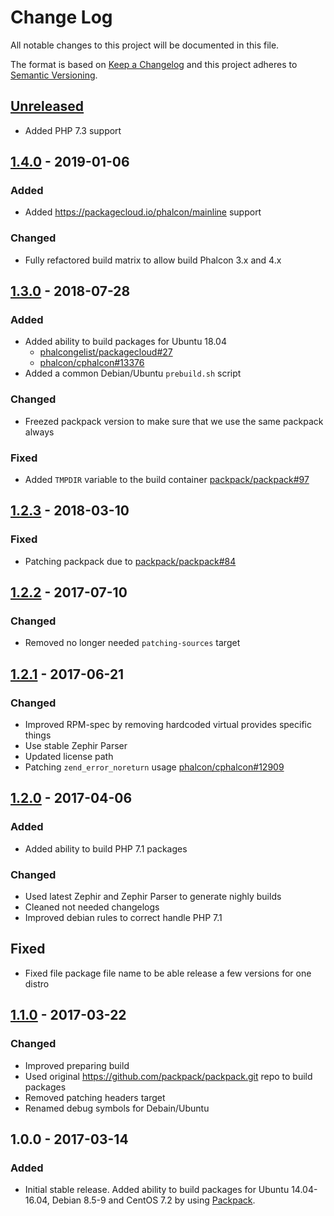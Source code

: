 # Change Log
All notable changes to this project will be documented in this file.

The format is based on [Keep a Changelog](http://keepachangelog.com/)
and this project adheres to [Semantic Versioning](http://semver.org/).

## [Unreleased]
- Added PHP 7.3 support

## [1.4.0] - 2019-01-06
### Added
- Added https://packagecloud.io/phalcon/mainline support

### Changed
- Fully refactored build matrix to allow build Phalcon 3.x and 4.x

## [1.3.0] - 2018-07-28
### Added
- Added ability to build packages for Ubuntu 18.04
  - [phalcongelist/packagecloud#27](https://github.com/phalcongelist/packagecloud/issues/27)
  - [phalcon/cphalcon#13376](https://github.com/phalcon/cphalcon/issues/13376)
- Added a common Debian/Ubuntu `prebuild.sh` script

### Changed
- Freezed packpack version to make sure that we use the same packpack always

### Fixed
- Added `TMPDIR` variable to the build container [packpack/packpack#97](https://github.com/packpack/packpack/issues/97)

## [1.2.3] - 2018-03-10
### Fixed
- Patching packpack due to [packpack/packpack#84](https://github.com/packpack/packpack/pull/84#issuecomment-371755389)

## [1.2.2] - 2017-07-10
### Changed
- Removed no longer needed `patching-sources` target

## [1.2.1] - 2017-06-21
### Changed
- Improved RPM-spec by removing hardcoded virtual provides specific things
- Use stable Zephir Parser
- Updated license path
- Patching `zend_error_noreturn` usage [phalcon/cphalcon#12909](https://github.com/phalcon/cphalcon/issues/12909)

## [1.2.0] - 2017-04-06
### Added
- Added ability to build PHP 7.1 packages

### Changed
- Used latest Zephir and Zephir Parser to generate nighly builds
- Cleaned not needed changelogs
- Improved debian rules to correct handle PHP 7.1

## Fixed
- Fixed file package file name to be able release a few versions for one distro

## [1.1.0] - 2017-03-22
### Changed
- Improved preparing build
- Used original https://github.com/packpack/packpack.git repo to build packages
- Removed patching headers target
- Renamed debug symbols for Debain/Ubuntu

## 1.0.0 - 2017-03-14
### Added
 - Initial stable release. Added ability to build packages for
Ubuntu 14.04-16.04, Debian 8.5-9 and CentOS 7.2 by using
[Packpack](https://github.com/packpack/packpack).

[Unreleased]: https://github.com/phalcongelist/packagecloud/compare/v1.4.0...HEAD
[1.4.0]: https://github.com/phalcongelist/packagecloud/compare/v1.3.0...v1.4.0
[1.3.0]: https://github.com/phalcongelist/packagecloud/compare/v1.2.3...v1.3.0
[1.2.3]: https://github.com/phalcongelist/packagecloud/compare/v1.2.2...v1.2.3
[1.2.2]: https://github.com/phalcongelist/packagecloud/compare/v1.2.1...v1.2.2
[1.2.1]: https://github.com/phalcongelist/packagecloud/compare/v1.2.0...v1.2.1
[1.2.0]: https://github.com/phalcongelist/packagecloud/compare/v1.1.0...v1.2.0
[1.1.0]: https://github.com/phalcongelist/packagecloud/compare/v1.0.0...v1.1.0
